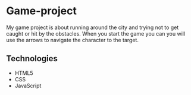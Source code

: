 # Game-project

My game project is about running around the city and trying not to get caught or hit by the obstacles. When you start the game you can you will use the arrows to navigate the character to the target.

## Technologies
- HTML5
- CSS
- JavaScript
